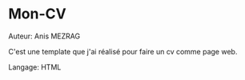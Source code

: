 # Mon-CV

Auteur: Anis MEZRAG

C'est une template que j'ai réalisé pour faire un cv comme page web.

Langage: HTML
